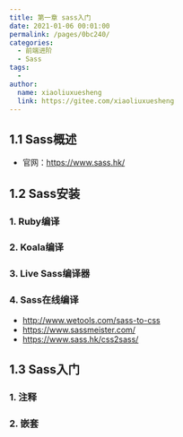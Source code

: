 ```yaml
---
title: 第一章 sass入门
date: 2021-01-06 00:01:00
permalink: /pages/0bc240/
categories:
  - 前端进阶
  - Sass
tags:
  - 
author: 
  name: xiaoliuxuesheng
  link: https://gitee.com/xiaoliuxuesheng
---
```


## 1.1 Sass概述

- 官网：https://www.sass.hk/

## 1.2 Sass安装

### 1. Ruby编译

### 2. Koala编译

### 3. Live Sass编译器

### 4. Sass在线编译

- http://www.wetools.com/sass-to-css
- https://www.sassmeister.com/
- https://www.sass.hk/css2sass/

## 1.3 Sass入门

### 1. 注释

### 2. 嵌套

